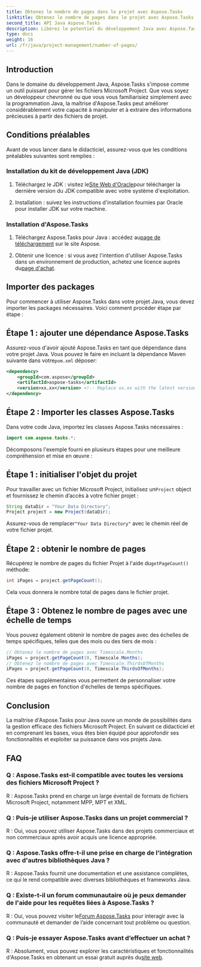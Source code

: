 ```yaml
---
title: Obtenez le nombre de pages dans le projet avec Aspose.Tasks
linktitle: Obtenez le nombre de pages dans le projet avec Aspose.Tasks
second_title: API Java Aspose.Tasks
description: Libérez le potentiel du développement Java avec Aspose.Tasks. Apprenez à manipuler les fichiers Microsoft Project de manière transparente et à améliorer votre productivité.
type: docs
weight: 16
url: /fr/java/project-management/number-of-pages/
---
```

## Introduction
Dans le domaine du développement Java, Aspose.Tasks s'impose comme un outil puissant pour gérer les fichiers Microsoft Project. Que vous soyez un développeur chevronné ou que vous vous familiarisiez simplement avec la programmation Java, la maîtrise d'Aspose.Tasks peut améliorer considérablement votre capacité à manipuler et à extraire des informations précieuses à partir des fichiers de projet.
## Conditions préalables
Avant de vous lancer dans le didacticiel, assurez-vous que les conditions préalables suivantes sont remplies :
### Installation du kit de développement Java (JDK)
1.  Téléchargez le JDK : visitez le[Site Web d'Oracle](https://www.oracle.com/java/technologies/javase-jdk11-downloads.html)pour télécharger la dernière version du JDK compatible avec votre système d'exploitation.
   
2. Installation : suivez les instructions d'installation fournies par Oracle pour installer JDK sur votre machine.
### Installation d'Aspose.Tasks
1.  Téléchargez Aspose.Tasks pour Java : accédez au[page de téléchargement](https://releases.aspose.com/tasks/java/) sur le site Aspose.
   
2.  Obtenir une licence : si vous avez l'intention d'utiliser Aspose.Tasks dans un environnement de production, achetez une licence auprès du[page d'achat](https://purchase.aspose.com/buy).

## Importer des packages
Pour commencer à utiliser Aspose.Tasks dans votre projet Java, vous devez importer les packages nécessaires. Voici comment procéder étape par étape :
## Étape 1 : ajouter une dépendance Aspose.Tasks
 Assurez-vous d'avoir ajouté Aspose.Tasks en tant que dépendance dans votre projet Java. Vous pouvez le faire en incluant la dépendance Maven suivante dans votre`pom.xml` déposer:
```xml
<dependency>
    <groupId>com.aspose</groupId>
    <artifactId>aspose-tasks</artifactId>
    <version>xx.xx</version> <!-- Replace xx.xx with the latest version -->
</dependency>
```
## Étape 2 : Importer les classes Aspose.Tasks
Dans votre code Java, importez les classes Aspose.Tasks nécessaires :
```java
import com.aspose.tasks.*;
```

Décomposons l'exemple fourni en plusieurs étapes pour une meilleure compréhension et mise en œuvre :
## Étape 1 : initialiser l'objet du projet
 Pour travailler avec un fichier Microsoft Project, initialisez un`Project` object et fournissez le chemin d’accès à votre fichier projet :
```java
String dataDir = "Your Data Directory";
Project project = new Project(dataDir);
```
 Assurez-vous de remplacer`"Your Data Directory"` avec le chemin réel de votre fichier projet.
## Étape 2 : obtenir le nombre de pages
 Récupérez le nombre de pages du fichier Projet à l'aide du`getPageCount()` méthode:
```java
int iPages = project.getPageCount();
```
Cela vous donnera le nombre total de pages dans le fichier projet.
## Étape 3 : Obtenez le nombre de pages avec une échelle de temps
Vous pouvez également obtenir le nombre de pages avec des échelles de temps spécifiques, telles que des mois ou des tiers de mois :
```java
// Obtenez le nombre de pages avec Timescale.Months
iPages = project.getPageCount(0, Timescale.Months);
// Obtenez le nombre de pages avec Timescale.ThirdsOfMonths
iPages = project.getPageCount(0, Timescale.ThirdsOfMonths);
```
Ces étapes supplémentaires vous permettent de personnaliser votre nombre de pages en fonction d'échelles de temps spécifiques.

## Conclusion
La maîtrise d'Aspose.Tasks pour Java ouvre un monde de possibilités dans la gestion efficace des fichiers Microsoft Project. En suivant ce didacticiel et en comprenant les bases, vous êtes bien équipé pour approfondir ses fonctionnalités et exploiter sa puissance dans vos projets Java.
## FAQ
### Q : Aspose.Tasks est-il compatible avec toutes les versions des fichiers Microsoft Project ?
R : Aspose.Tasks prend en charge un large éventail de formats de fichiers Microsoft Project, notamment MPP, MPT et XML.
### Q : Puis-je utiliser Aspose.Tasks dans un projet commercial ?
R : Oui, vous pouvez utiliser Aspose.Tasks dans des projets commerciaux et non commerciaux après avoir acquis une licence appropriée.
### Q : Aspose.Tasks offre-t-il une prise en charge de l'intégration avec d'autres bibliothèques Java ?
R : Aspose.Tasks fournit une documentation et une assistance complètes, ce qui le rend compatible avec diverses bibliothèques et frameworks Java.
### Q : Existe-t-il un forum communautaire où je peux demander de l'aide pour les requêtes liées à Aspose.Tasks ?
 R : Oui, vous pouvez visiter le[Forum Aspose.Tasks](https://forum.aspose.com/c/tasks/15) pour interagir avec la communauté et demander de l’aide concernant tout problème ou question.
### Q : Puis-je essayer Aspose.Tasks avant d’effectuer un achat ?
 R : Absolument, vous pouvez explorer les caractéristiques et fonctionnalités d'Aspose.Tasks en obtenant un essai gratuit auprès du[site web](https://releases.aspose.com/).